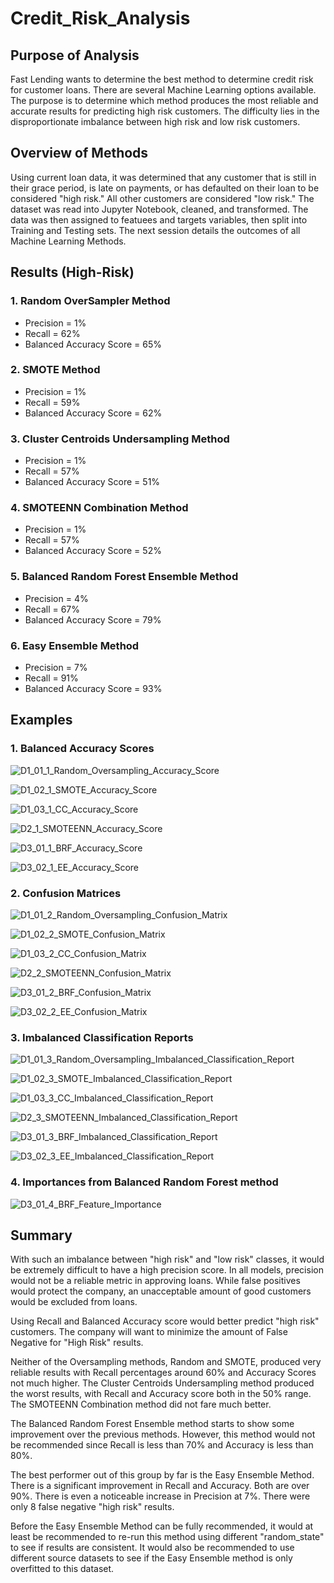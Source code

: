 # Credit_Risk_Analysis
## Purpose of Analysis
Fast Lending wants to determine the best method to determine credit risk for customer loans.  There are several Machine Learning options available.  The purpose is to determine which method produces the most reliable and accurate results for predicting high risk customers.  The difficulty lies in the disproportionate imbalance between high risk and low risk customers.

## Overview of Methods
Using current loan data, it was determined that any customer that is still in their grace period, is late on payments, or has defaulted on their loan to be considered "high risk."  All other customers are considered "low risk."  The dataset was read into Jupyter Notebook, cleaned, and transformed.  The data was then assigned to featuees and targets variables, then split into Training and Testing sets.  The next session details the outcomes of all Machine Learning Methods.

## Results (High-Risk)
### **1.** Random OverSampler Method
- Precision = 1%  
- Recall = 62%  
- Balanced Accuracy Score = 65%

### **2.** SMOTE Method
- Precision = 1%  
- Recall = 59%  
- Balanced Accuracy Score = 62%

### **3.** Cluster Centroids Undersampling Method
- Precision = 1%
- Recall = 57%
- Balanced Accuracy Score = 51%

### **4.** SMOTEENN Combination Method
- Precision = 1%
- Recall = 57%
- Balanced Accuracy Score = 52%

### **5.** Balanced Random Forest Ensemble Method
- Precision = 4%
- Recall = 67%
- Balanced Accuracy Score = 79%

### **6.** Easy Ensemble Method
- Precision = 7%
- Recall = 91%
- Balanced Accuracy Score = 93%

## Examples
### **1.** Balanced Accuracy Scores
![D1_01_1_Random_Oversampling_Accuracy_Score](https://user-images.githubusercontent.com/106561880/193724291-dda32369-198e-4fa4-870d-cd9c131b0119.png)

![D1_02_1_SMOTE_Accuracy_Score](https://user-images.githubusercontent.com/106561880/193724299-f5e3d61a-d914-4494-a1ce-beb9775cf777.png)

![D1_03_1_CC_Accuracy_Score](https://user-images.githubusercontent.com/106561880/193724314-1340d5da-62db-4678-b865-9e5760b3b9f4.png)

![D2_1_SMOTEENN_Accuracy_Score](https://user-images.githubusercontent.com/106561880/193724336-2a14bbee-ec72-49e6-877a-a129963df0e7.png)

![D3_01_1_BRF_Accuracy_Score](https://user-images.githubusercontent.com/106561880/193724357-c8911324-45eb-44ff-beb2-447960adf485.png)

![D3_02_1_EE_Accuracy_Score](https://user-images.githubusercontent.com/106561880/193724408-24e0550b-dd89-4ed9-9fd9-3e87d8598f5b.png)

### **2.** Confusion Matrices
![D1_01_2_Random_Oversampling_Confusion_Matrix](https://user-images.githubusercontent.com/106561880/193724465-c24988e5-30e1-43c3-b4b4-78a28cc215f5.png)

![D1_02_2_SMOTE_Confusion_Matrix](https://user-images.githubusercontent.com/106561880/193724478-58a33cfe-3896-40cd-9a24-b7d9c6698de0.png)

![D1_03_2_CC_Confusion_Matrix](https://user-images.githubusercontent.com/106561880/193724486-588e01d1-743f-4878-8fae-707e94d69148.png)

![D2_2_SMOTEENN_Confusion_Matrix](https://user-images.githubusercontent.com/106561880/193724496-9079b49d-1cb9-420b-aa3a-8b2cb1d8e5b3.png)

![D3_01_2_BRF_Confusion_Matrix](https://user-images.githubusercontent.com/106561880/193724502-6a72f8b0-11b0-4c42-883f-3e276de944cb.png)

![D3_02_2_EE_Confusion_Matrix](https://user-images.githubusercontent.com/106561880/193724527-41927a64-4d9d-430d-af61-e4d4e2e93e1e.png)

### **3.** Imbalanced Classification Reports
![D1_01_3_Random_Oversampling_Imbalanced_Classification_Report](https://user-images.githubusercontent.com/106561880/193724564-9bc32f10-88de-430d-a68d-adc970210d5a.png)

![D1_02_3_SMOTE_Imbalanced_Classification_Report](https://user-images.githubusercontent.com/106561880/193724575-c869f75b-091a-4188-a57c-3eadf8eef550.png)

![D1_03_3_CC_Imbalanced_Classification_Report](https://user-images.githubusercontent.com/106561880/193724587-903ee160-499d-4a55-9ed7-2f1bf30bee4f.png)

![D2_3_SMOTEENN_Imbalanced_Classification_Report](https://user-images.githubusercontent.com/106561880/193724606-cc9519ec-7479-4faf-8cab-5cd89756fe89.png)

![D3_01_3_BRF_Imbalanced_Classification_Report](https://user-images.githubusercontent.com/106561880/193724616-14127018-dd1d-4b84-8ebd-ebe45bc04030.png)

![D3_02_3_EE_Imbalanced_Classification_Report](https://user-images.githubusercontent.com/106561880/193724624-518f9160-5990-467b-963a-d20d13646d05.png)

### **4.** Importances from Balanced Random Forest method
![D3_01_4_BRF_Feature_Importance](https://user-images.githubusercontent.com/106561880/193724657-bdf8a159-c6c5-4f2d-8c31-19a0ff93ffd7.png)

## Summary
With such an imbalance between "high risk" and "low risk" classes, it would be extremely difficult to have a high precision score.  In all models, precision would not be a reliable metric in approving loans.  While false positives would protect the company, an unacceptable amount of good customers would be excluded from loans.

Using Recall and Balanced Accuracy score would better predict "high risk" customers.  The company will want to minimize the amount of False Negative for "High Risk" results.

Neither of the Oversampling methods, Random and SMOTE, produced very reliable results with Recall percentages around 60% and Accuracy Scores not much higher.  The Cluster Centroids Undersampling method produced the worst results, with Recall and Accuracy score both in the 50% range.  The SMOTEENN Combination method did not fare much better.

The Balanced Random Forest Ensemble method starts to show some improvement over the previous methods.  However, this method would not be recommended since Recall is less than 70% and Accuracy is less than 80%.

The best performer out of this group by far is the Easy Ensemble Method.  There is a significant improvement in Recall and Accuracy.  Both are over 90%.  There is even a noticeable increase in Precision at 7%.  There were only 8 false negative "high risk" results.

Before the Easy Ensemble Method can be fully recommended, it would at least be recommended to re-run this method using different "random_state" to see if results are consistent.  It would also be recommended to use different source datasets to see if the Easy Ensemble method is only overfitted to this dataset.
